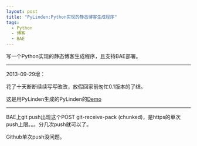 ```yaml
---
layout: post
title: "PyLinden:Python实现的静态博客生成程序"
tags: 
  - Python
  - 博客
  - BAE
---
```


写一个Python实现的静态博客生成程序，且支持BAE部署。

------------------

2013-09-29增：

花了十天断断续续写写改改，放假回家前匆忙0.1版本的了结。

这是用PyLinden生成的PyLinden的[Demo](http://pylinden.duapp.com)

-------------------

BAE上git push出现这个POST git-receive-pack (chunked)，是https的单次push上限。。。分几次push就可以了。

Github单次push没问题。